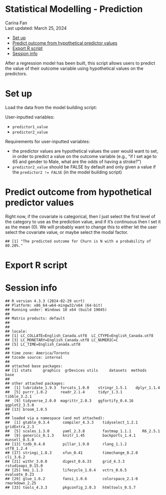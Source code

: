 Statistical Modelling - Prediction
================
Carina Fan<br/>
Last updated: March 25, 2024

- [Set up](#set-up)
- [Predict outcome from hypothetical predictor
  values](#predict-outcome-from-hypothetical-predictor-values)
- [Export R script](#export-r-script)
- [Session info](#session-info)

After a regression model has been built, this script allows users to
predict the value of their outcome variable using hypothetical values on
the predictors.

<!-- ======================================================================= -->

# Set up

Load the data from the model building script:

User-inputted variables:

- `predictor1_value`
- `predictor2_value`

Requirements for user-inputted variables:

- the predictor values are hypothetical values the user would want to
  set, in order to predict a value on the outcome variable (e.g., “if I
  set age to 65 and gender to Male, what are the odds of having a
  stroke?”)
- `predictor2_value` should be FALSE by default and only given a value
  if the `predictor2 != FALSE` (in the model building script)

<!-- ======================================================================= -->

# Predict outcome from hypothetical predictor values

Right now, if the covariate is categorical, then I just select the first
level of the category to use as the prediction value, and if it’s
continuous then I set it as the mean (0). We will probably want to
change this to either let the user select the covariate value, or maybe
select the modal factor.

    ## [1] "The predicted outcome for Churn is N with a probability of 80.28%."

<!-- ======================================================================= -->

# Export R script

<!-- ======================================================================= -->

# Session info

    ## R version 4.3.3 (2024-02-29 ucrt)
    ## Platform: x86_64-w64-mingw32/x64 (64-bit)
    ## Running under: Windows 10 x64 (build 19045)
    ## 
    ## Matrix products: default
    ## 
    ## 
    ## locale:
    ## [1] LC_COLLATE=English_Canada.utf8  LC_CTYPE=English_Canada.utf8   
    ## [3] LC_MONETARY=English_Canada.utf8 LC_NUMERIC=C                   
    ## [5] LC_TIME=English_Canada.utf8    
    ## 
    ## time zone: America/Toronto
    ## tzcode source: internal
    ## 
    ## attached base packages:
    ## [1] stats     graphics  grDevices utils     datasets  methods   base     
    ## 
    ## other attached packages:
    ##  [1] lubridate_1.9.3  forcats_1.0.0    stringr_1.5.1    dplyr_1.1.4     
    ##  [5] purrr_1.0.2      readr_2.1.4      tidyr_1.3.1      tibble_3.2.1    
    ##  [9] tidyverse_2.0.0  magrittr_2.0.3   ggfortify_0.4.16 ggplot2_3.5.0   
    ## [13] broom_1.0.5     
    ## 
    ## loaded via a namespace (and not attached):
    ##  [1] gtable_0.3.4      compiler_4.3.3    tidyselect_1.2.1  gridExtra_2.3    
    ##  [5] scales_1.3.0      yaml_2.3.8        fastmap_1.1.1     R6_2.5.1         
    ##  [9] generics_0.1.3    knitr_1.45        backports_1.4.1   munsell_0.5.0    
    ## [13] tzdb_0.4.0        pillar_1.9.0      rlang_1.1.2       utf8_1.2.4       
    ## [17] stringi_1.8.3     xfun_0.41         timechange_0.2.0  cli_3.6.2        
    ## [21] withr_3.0.0       digest_0.6.33     grid_4.3.3        rstudioapi_0.15.0
    ## [25] hms_1.1.3         lifecycle_1.0.4   vctrs_0.6.5       evaluate_0.23    
    ## [29] glue_1.6.2        fansi_1.0.6       colorspace_2.1-0  rmarkdown_2.25   
    ## [33] tools_4.3.3       pkgconfig_2.0.3   htmltools_0.5.7
